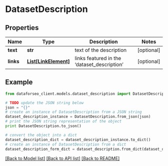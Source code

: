 # DatasetDescription


## Properties

Name | Type | Description | Notes
------------ | ------------- | ------------- | -------------
**text** | **str** | text of the description | [optional] 
**links** | [**List[LinkElement]**](LinkElement.md) | links featured in the ‘dataset_description’ | [optional] 

## Example

```python
from dataforseo_client.models.dataset_description import DatasetDescription

# TODO update the JSON string below
json = "{}"
# create an instance of DatasetDescription from a JSON string
dataset_description_instance = DatasetDescription.from_json(json)
# print the JSON string representation of the object
print DatasetDescription.to_json()

# convert the object into a dict
dataset_description_dict = dataset_description_instance.to_dict()
# create an instance of DatasetDescription from a dict
dataset_description_form_dict = dataset_description.from_dict(dataset_description_dict)
```
[[Back to Model list]](../README.md#documentation-for-models) [[Back to API list]](../README.md#documentation-for-api-endpoints) [[Back to README]](../README.md)


